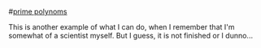 #[prime polynoms](https://nottgy.github.io/einstain/primePolynoms)

This is another example of what I can do, when I remember that I'm somewhat of a scientist myself.
But I guess, it is not finished or I dunno...

